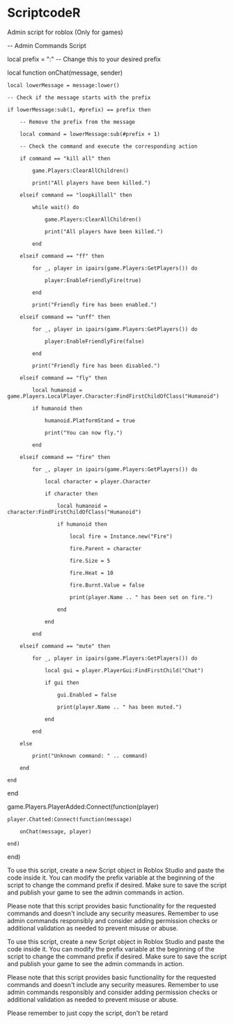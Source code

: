 # ScriptcodeR
Admin script for roblox (Only for games)


-- Admin Commands Script

local prefix = ":" -- Change this to your desired prefix

local function onChat(message, sender)

    local lowerMessage = message:lower()

    -- Check if the message starts with the prefix

    if lowerMessage:sub(1, #prefix) == prefix then

        -- Remove the prefix from the message

        local command = lowerMessage:sub(#prefix + 1)

        -- Check the command and execute the corresponding action

        if command == "kill all" then

            game.Players:ClearAllChildren()

            print("All players have been killed.")

        elseif command == "loopkillall" then

            while wait() do

                game.Players:ClearAllChildren()

                print("All players have been killed.")

            end

        elseif command == "ff" then

            for _, player in ipairs(game.Players:GetPlayers()) do

                player:EnableFriendlyFire(true)

            end

            print("Friendly fire has been enabled.")

        elseif command == "unff" then

            for _, player in ipairs(game.Players:GetPlayers()) do

                player:EnableFriendlyFire(false)

            end

            print("Friendly fire has been disabled.")

        elseif command == "fly" then

            local humanoid = game.Players.LocalPlayer.Character:FindFirstChildOfClass("Humanoid")

            if humanoid then

                humanoid.PlatformStand = true

                print("You can now fly.")

            end

        elseif command == "fire" then

            for _, player in ipairs(game.Players:GetPlayers()) do

                local character = player.Character

                if character then

                    local humanoid = character:FindFirstChildOfClass("Humanoid")

                    if humanoid then

                        local fire = Instance.new("Fire")

                        fire.Parent = character

                        fire.Size = 5

                        fire.Heat = 10

                        fire.Burnt.Value = false

                        print(player.Name .. " has been set on fire.")

                    end

                end

            end

        elseif command == "mute" then

            for _, player in ipairs(game.Players:GetPlayers()) do

                local gui = player.PlayerGui:FindFirstChild("Chat")

                if gui then

                    gui.Enabled = false

                    print(player.Name .. " has been muted.")

                end

            end

        else

            print("Unknown command: " .. command)

        end

    end

end

game.Players.PlayerAdded:Connect(function(player)

    player.Chatted:Connect(function(message)

        onChat(message, player)

    end)

end)

To use this script, create a new Script object in Roblox Studio and paste the code inside it. You can modify the prefix variable at the beginning of the script to change the command prefix if desired. Make sure to save the script and publish your game to see the admin commands in action.

Please note that this script provides basic functionality for the requested commands and doesn't include any security measures. Remember to use admin commands responsibly and consider adding permission checks or additional validation as needed to prevent misuse or abuse.

To use this script, create a new Script object in Roblox Studio and paste the code inside it. You can modify the prefix variable at the beginning of the script to change the command prefix if desired. Make sure to save the script and publish your game to see the admin commands in action.

Please note that this script provides basic functionality for the requested commands and doesn't include any security measures. Remember to use admin commands responsibly and consider adding permission checks or additional validation as needed to prevent misuse or abuse.

Please remember to just copy the script, don't be retard 
